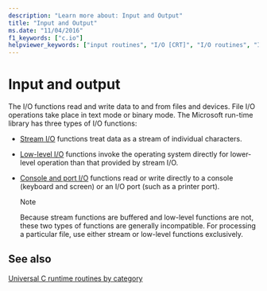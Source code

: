 ```yaml
---
description: "Learn more about: Input and Output"
title: "Input and Output"
ms.date: "11/04/2016"
f1_keywords: ["c.io"]
helpviewer_keywords: ["input routines", "I/O [CRT]", "I/O routines", "I/O [CRT], routines", "output routines"]
---
```

# Input and output

The I/O functions read and write data to and from files and devices. File I/O operations take place in text mode or binary mode. The Microsoft run-time library has three types of I/O functions:

- [Stream I/O](./stream-i-o.md) functions treat data as a stream of individual characters.

- [Low-level I/O](./low-level-i-o.md) functions invoke the operating system directly for lower-level operation than that provided by stream I/O.

- [Console and port I/O](./console-and-port-i-o.md) functions read or write directly to a console (keyboard and screen) or an I/O port (such as a printer port).

   > [!NOTE]
   > Because stream functions are buffered and low-level functions are not, these two types of functions are generally incompatible. For processing a particular file, use either stream or low-level functions exclusively.

## See also

[Universal C runtime routines by category](./run-time-routines-by-category.md)
